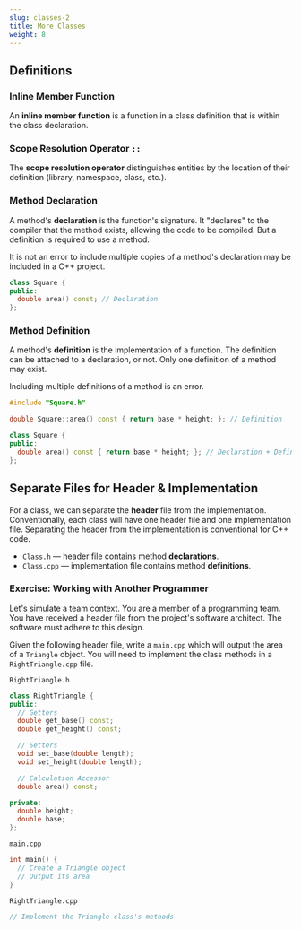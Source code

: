 ```yaml
---
slug: classes-2
title: More Classes
weight: 8
---
```


## Definitions

### Inline Member Function

An **inline member function** is a function in a class definition that is within the class declaration.

### Scope Resolution Operator `::`

The **scope resolution operator** distinguishes entities by the location of their definition (library, namespace, class, etc.).

### Method Declaration

A method's **declaration** is the function's signature. It "declares" to the compiler that the method exists, allowing the code to be compiled. But a definition is required to use a method.

It is not an error to include multiple copies of a method's declaration may be included in a C++ project.

```cpp
class Square {
public:
  double area() const; // Declaration
};
```

### Method Definition

A method's **definition** is the implementation of a function. The definition can be attached to a declaration, or not. Only one definition of a method may exist.

Including multiple definitions of a method is an error.

```cpp
#include "Square.h"

double Square::area() const { return base * height; }; // Definition
```

```cpp
class Square {
public:
  double area() const { return base * height; }; // Declaration + Definition
};
```

## Separate Files for Header & Implementation

For a class, we can separate the **header** file from the implementation. Conventionally, each class will have one header file and one implementation file. Separating the header from the implementation is conventional for C++ code.

- `Class.h` — header file contains method **declarations**.
- `Class.cpp` — implementation file contains method **definitions**.

### Exercise: Working with Another Programmer

Let's simulate a team context. You are a member of a programming team. You have received a header file from the project's software architect. The software must adhere to this design.

Given the following header file, write a `main.cpp` which will output the area of a `Triangle` object. You will need to implement the class methods in a `RightTriangle.cpp` file.

`RightTriangle.h`

```cpp
class RightTriangle {
public:
  // Getters
  double get_base() const;
  double get_height() const;

  // Setters
  void set_base(double length);
  void set_height(double length);

  // Calculation Accessor
  double area() const;

private:
  double height;
  double base;
};
```

`main.cpp`

```cpp
int main() {
  // Create a Triangle object
  // Output its area
}
```

`RightTriangle.cpp`

```cpp
// Implement the Triangle class's methods
```
